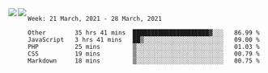 <a href="https://github.com/anuraghazra/github-readme-stats">
  <img align="left" src="https://github-readme-stats.vercel.app/api?username=Tanesan&count_private=true&show_icons=true" />
</a>
<a href="https://github.com/anuraghazra/github-readme-stats">
  <img align="left" src="https://github-readme-stats.vercel.app/api/top-langs/?username=Tanesan" />
</a>

<!--START_SECTION:waka-->
```text
Week: 21 March, 2021 - 28 March, 2021

Other        35 hrs 41 mins  █████████████████████▓░░░   86.99 % 
JavaScript   3 hrs 41 mins   ██▒░░░░░░░░░░░░░░░░░░░░░░   09.00 % 
PHP          25 mins         ▒░░░░░░░░░░░░░░░░░░░░░░░░   01.03 % 
CSS          19 mins         ▒░░░░░░░░░░░░░░░░░░░░░░░░   00.79 % 
Markdown     18 mins         ▒░░░░░░░░░░░░░░░░░░░░░░░░   00.75 % 
```
<!--END_SECTION:waka-->
